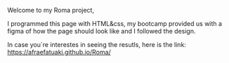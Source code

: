Welcome to my Roma project, 

I programmed this page with HTML&css, my bootcamp provided us with a figma of how the page should look like and I followed the design. 

In case you´re interestes in seeing the resutls, here is the link: https://afraefatuaki.github.io/Roma/
